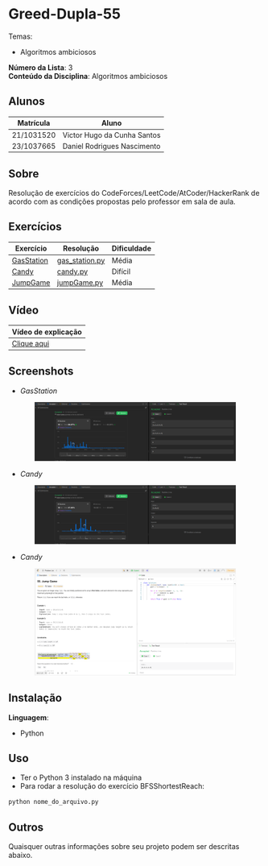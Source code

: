 # Greed-Dupla-55

Temas:
 - Algoritmos ambiciosos

**Número da Lista**: 3<br>
**Conteúdo da Disciplina**: Algoritmos ambiciosos <br>

## Alunos
|Matrícula | Aluno |
| -- | -- |
| 21/1031520 |  Victor Hugo da Cunha Santos |
| 23/1037665 |  Daniel Rodrigues Nascimento |

## Sobre 
Resolução de exercícios do CodeForces/LeetCode/AtCoder/HackerRank de acordo com as condições
propostas pelo professor em sala de aula.


## Exercícios
|Exercício | Resolução | Dificuldade |
| -- | -- | -- |
| [GasStation](https://leetcode.com/problems/gas-station/description/) | [gas_station.py](https://github.com/projeto-de-algoritmos-2025/Greed-D55/tree/main/gas_station.py) | Média |
| [Candy](https://leetcode.com/problems/candy/) | [candy.py](https://github.com/projeto-de-algoritmos-2025/Greed-D55/tree/main/candy.py) | Difícil |
| [JumpGame](https://leetcode.com/problems/jump-game/description/) | [jumpGame.py](https://github.com/projeto-de-algoritmos-2025/Greed-D55/tree/main/jumpGame.py) | Média |


## Vídeo
|Vídeo de explicação|
|--|
| [Clique aqui](https://youtu.be/qoRpstJjjG4) |


## Screenshots
- *GasStation*
<div align="center">
	<img src="assets/gas_station.png" alt="Gas Station" width="400"/>
</div>

- *Candy*
<div align="center">
	<img src="assets/candy.png" alt="candy" width="400"/>
</div>

- *Candy*
<div align="center">
	<img src="assets/jumpGame.png" alt="candy" width="400"/>
</div>





## Instalação 
**Linguagem**: <br>
- Python

## Uso 
- Ter o Python 3 instalado na máquina
- Para rodar a resolução do exercício BFSShortestReach:

```bash
python nome_do_arquivo.py
```

## Outros 
Quaisquer outras informações sobre seu projeto podem ser descritas abaixo.
